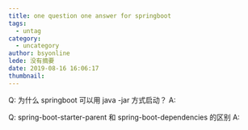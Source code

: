 ```yaml
---
title: one question one answer for springboot
tags:
  - untag
category:
  - uncategory
author: bsyonline
lede: 没有摘要
date: 2019-08-16 16:06:17
thumbnail:
---
```


Q: 为什么 springboot 可以用 java -jar 方式启动？
A: 

Q: spring-boot-starter-parent 和 spring-boot-dependencies 的区别
A: 